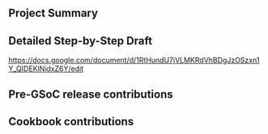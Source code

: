 ## Project Summary

## Detailed Step-by-Step Draft

https://docs.google.com/document/d/1RtHundU7jVLMKRdVhBDgJzOSzxn1Y_QIDEKlNidxZ6Y/edit

## Pre-GSoC release contributions

## Cookbook contributions